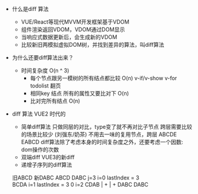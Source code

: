 - 什么是diff  算法
    - VUE/React等现代MVVM开发框架基于VDOM
    - 组件渲染返回VDOM，VDOM通过DOM显示
    - 当响应式数据更新后，会生成新的VDOM
    - 比较新旧两模拟虚拟DOM树，并找到差异的算法，叫diff算法

- 为什么还要diff算法出来？
    - 时间复杂度 O(n ^ 3)
        - 每个节点跟另一模树的所有结点都比较 O(n)
            v-if/v-show v-for
                todolist 翻页
        - 相同key 结点 所有的属性又要比对下 O(n)
        - 比对完所有结点 O(n)

- diff 算法
    VUE2 时代的
    - 简单diff算法
        只做同层的对比，type变了就不再对比子节点 跨层需要比较的场景比较少
            (刘强东/奶茶)  不用去一味的复用节点，跨层
        ABCDE   EABCD
        diff算法除了考虑本身的时间复杂度之外，还要考虑一个因数: dom操作的次数
    - 双端diff
    VUE3的新diff
    - 递增子序列的diff算法



    旧ABCD       新DABC
     ABCD         DABC
     j=3           i=0  lastIndex = 3  
     BCDA          i=1  lastIndex = 3
     0              i=2
     CDAB
     | +         | +
    DABC        DABC
        